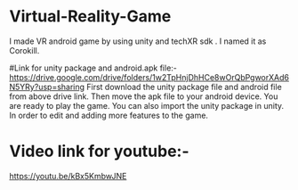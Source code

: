 # Virtual-Reality-Game
I made VR android game by using unity and techXR sdk . I named it as Corokill. 


#Link for unity package and android.apk file:-
https://drive.google.com/drive/folders/1w2TpHnjDhHCe8wOrQbPgworXAd6N5YRy?usp=sharing
First download the unity package file and android file from above drive link.
Then move the apk file to your android device.
You are ready to play the game.
You can also import the unity package in unity. In order to edit and adding more features to the game.


# Video link for youtube:-
https://youtu.be/kBx5KmbwJNE
